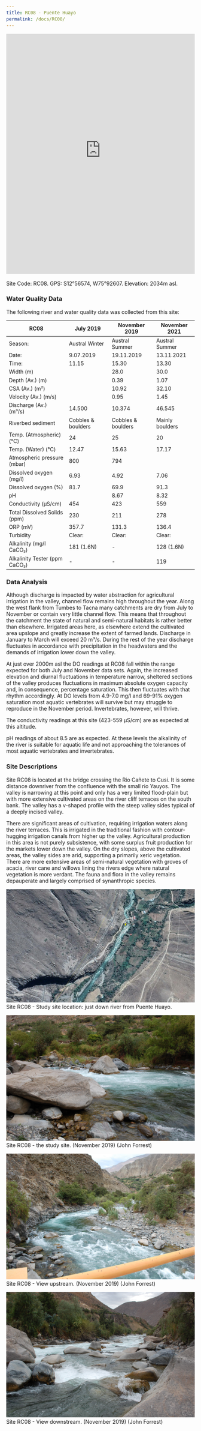 ```yaml
---
title: RC08 - Puente Huayo
permalink: /docs/RC08/
---
```


<iframe width="100%" height="640" allowfullscreen style="border-style:none;" src="https://cavep-undc-hosting.netlify.com/sites/RC08/app-files/"></iframe>


Site Code: RC08.  GPS: S12°56574, W75°92607. Elevation:
2034m asl.


### Water Quality Data

The following river and water quality data was collected from this site:

|     RC08                             |     July 2019             |     November 2019         |     November 2021      |
|--------------------------------------|---------------------------|---------------------------|------------------------|
|     Season:                          |     Austral Winter        |     Austral Summer        |     Austral Summer     |
|     Date:                            |     9.07.2019             |     19.11.2019            |     13.11.2021         |
|     Time:                            |     11.15                 |     15.30                 |     13.30              |
|     Width (m)                        |                           |     28.0                  |     30.0               |
|     Depth (Av.) (m)                  |                           |     0.39                  |     1.07               |
|     CSA (Av.) (m²)                   |                           |     10.92                 |     32.10              |
|     Velocity (Av.) (m/s)             |                           |     0.95                  |     1.45               |
|     Discharge (Av.) (m³/s)           |     14.500                |     10.374                |     46.545             |
|     Riverbed sediment                |     Cobbles & boulders    |     Cobbles & boulders    |     Mainly boulders    |
|     Temp. (Atmospheric) (°C)         |     24                    |     25                    |     20                 |
|     Temp. (Water) (°C)               |     12.47                 |     15.63                 |     17.17              |
|     Atmospheric pressure (mbar)      |     800                   |     794                   |                        |
|     Dissolved oxygen (mg/l)          |     6.93                  |     4.92                  |     7.06               |
|     Dissolved oxygen (%)             |     81.7                  |     69.9                  |     91.3               |
|     pH                               |                           |     8.67                  |     8.32               |
|     Conductivity (µS/cm)             |     454                   |     423                   |     559                |
|     Total Dissolved Solids (ppm)     |     230                   |     211                   |     278                |
|     ORP (mV)                         |     357.7                 |     131.3                 |     136.4              |
|     Turbidity                        |     Clear:                |     Clear:                |     Clear:             |
|     Alkalinity (mg/l CaCO₃)          |     181 (1.6N)            |     -                     |     128 (1.6N)         |
|     Alkalinity Tester (ppm CaCO₃)    |     -                     |     -                     |     119                |


### Data Analysis
Although discharge is impacted by water abstraction for agricultural irrigation in the valley, channel flow remains high throughout the year. Along the west flank from Tumbes to Tacna many catchments are dry from July to November or contain very little channel flow. This means that throughout the catchment the state of natural and semi-natural habitats is rather better than elsewhere. Irrigated areas here, as elsewhere extend the cultivated area upslope and greatly increase the extent of farmed lands. Discharge in January to March will exceed 20 m³/s. During the rest of the year discharge fluctuates in accordance with precipitation in the headwaters and the demands of irrigation lower down the valley.

At just over 2000m asl the DO readings at RC08 fall within the range expected for both July and November data sets. Again, the increased elevation and diurnal fluctuations in temperature narrow, sheltered sections of the valley produces fluctuations in maximum absolute oxygen capacity and, in consequence, percentage saturation. This then fluctuates with that rhythm accordingly. At DO levels from 4.9-7.0 mg/l and 69-91% oxygen saturation most aquatic vertebrates will survive but may struggle to reproduce in the November period. Invertebrates, however, will thrive. 

The conductivity readings at this site (423-559 µS/cm) are as expected at this altitude. 

pH readings of about 8.5 are as expected. At these levels the alkalinity of the river is suitable for aquatic life and not approaching the tolerances of most aquatic vertebrates and invertebrates.


### Site Descriptions
Site RC08 is located at the bridge crossing the Rio Cañete to Cusi. It is some distance downriver from the confluence with the small rio Yauyos. The valley is narrowing at this point and only has a very limited flood-plain but with more extensive cultivated areas on the river cliff terraces on the south bank. The valley has a v-shaped profile with the steep valley sides typical of a deeply incised valley. 
  
There are significant areas of cultivation, requiring irrigation waters along the river terraces. This is irrigated in the traditional fashion with contour-hugging irrigation canals from higher up the valley. Agricultural production in this area is not purely subsistence, with some surplus fruit production for the markets lower down the valley. On the dry slopes, above the cultivated areas, the valley sides are arid, supporting a primarily xeric vegetation. There are more extensive areas of semi-natural vegetation with groves of acacia, river cane and willows lining the rivers edge where natural vegetation is more verdant. The fauna and flora in the valley remains depauperate and largely comprised of synanthropic species.


![RC08 View upstream](/assets/SiteDescriptions/RC08/RC08PuenteHuayo.jpg)
Site RC08 - Study site location: just down river from Puente Huayo. 


![Site RC08 - the study site. (John Forrest)](/assets/SiteDescriptions/RC08/RC08Studysite.JPG)
Site RC08 - the study site.  (November 2019) (John Forrest)


![RC11 View upstream](/assets/SiteDescriptions/RC08/RC08Viewupstream.JPG)
Site RC08 - View upstream.  (November 2019) (John Forrest)


![RC08 View downstream](/assets/SiteDescriptions/RC08/RC08Viewdownstream.JPG)
Site RC08 - View downstream.  (November 2019) (John Forrest)
